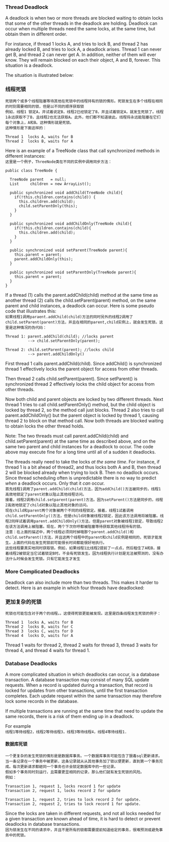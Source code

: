 ### Thread Deadlock
A deadlock is when two or more threads are blocked waiting to obtain locks that some of the other threads in the deadlock are holding. Deadlock can occur when multiple threads need the same locks, at the same time, but obtain them in different order.

For instance, if thread 1 locks A, and tries to lock B, and thread 2 has already locked B, and tries to lock A, a deadlock arises. Thread 1 can never get B, and thread 2 can never get A. In addition, neither of them will ever know. They will remain blocked on each their object, A and B, forever. This situation is a deadlock.

The situation is illustrated below:  
### 线程死锁
`死锁两个或多个线程阻塞等待其他在死锁中的线程持有的锁的情形。死锁发生在多个线程在相同的时刻需要相同的锁，但是以不同的顺序获取锁 `  
`例如，线程1 锁定A，并试着说定B，线程2已经锁定了B，并且试着锁定A，就发生死锁了。线程1永远获取不了B，且线程2也无法获取A。此外，他们都不知道彼此。线程将永远能阻塞在它们每个对象上，A和B。这种情形就是死锁。`  
`这种情形是下面这样的：`


```
Thread 1  locks A, waits for B
Thread 2  locks B, waits for A
```
Here is an example of a TreeNode class that call synchronized methods in different instances:  
`这里是一个例子，ThreeNode类在不同的实例中调用同步方法：`

```
public class TreeNode {
 
  TreeNode parent   = null;  
  List     children = new ArrayList();

  public synchronized void addChild(TreeNode child){
    if(!this.children.contains(child)) {
      this.children.add(child);
      child.setParentOnly(this);
    }
  }
  
  public synchronized void addChildOnly(TreeNode child){
    if(!this.children.contains(child){
      this.children.add(child);
    }
  }
  
  public synchronized void setParent(TreeNode parent){
    this.parent = parent;
    parent.addChildOnly(this);
  }

  public synchronized void setParentOnly(TreeNode parent){
    this.parent = parent;
  }
}
```
If a thread (1) calls the parent.addChild(child) method at the same time as another thread (2) calls the child.setParent(parent) method, on the same parent and child instances, a deadlock can occur. Here is some pseudo code that illustrates this:  
`如果线程1调用paraent.addChild(child)方法的同时另外的线程2调用了child.setParent(parent)方法，并且在相同的parent,child实例上，就会发生死锁。这里是这种情况的伪代码：`

```
Thread 1: parent.addChild(child); //locks parent
          --> child.setParentOnly(parent);

Thread 2: child.setParent(parent); //locks child
          --> parent.addChildOnly()
```
First thread 1 calls parent.addChild(child). Since addChild() is synchronized thread 1 effectively locks the parent object for access from other threads.

Then thread 2 calls child.setParent(parent). Since setParent() is synchronized thread 2 effectively locks the child object for access from other threads.

Now both child and parent objects are locked by two different threads. Next thread 1 tries to call child.setParentOnly() method, but the child object is locked by thread 2, so the method call just blocks. Thread 2 also tries to call parent.addChildOnly() but the parent object is locked by thread 1, causing thread 2 to block on that method call. Now both threads are blocked waiting to obtain locks the other thread holds.

Note: The two threads must call parent.addChild(child) and child.setParent(parent) at the same time as described above, and on the same two parent and child instances for a deadlock to occur. The code above may execute fine for a long time until all of a sudden it deadlocks.

The threads really need to take the locks *at the same time*. For instance, if thread 1 is a bit ahead of thread2, and thus locks both A and B, then thread 2 will be blocked already when trying to lock B. Then no deadlock occurs. Since thread scheduling often is unpredictable there is no way to predict *when* a deadlock occurs. Only that it *can* occur.  
`首先线程1调用了parent.addChild(child)方法，因为addChild()方法被同步的，线程1高效地锁定了parent对象以阻止其他线程访问。`  
`接着，线程2调用child.setparent(parent)方法。因为setParent()方法是同步的，线程2高效地锁定了child对象以阻止其他对象的访问。`  
`现在child和parent两个对象被两个不同的线程锁定。接着，线程1试着调用child.setParentOnly()方法，但是child对象被线程2锁定，因此该方法调用将被阻塞。线程2同样试着调用parent.addChildOnly()方法，但是parent对象被线程1锁定，导致线程2在该方法调用上被阻塞。现在，两个下次你哼都被阻塞等待获取其他线程持有的锁。`  
`注意：在上面的描述中，两个线程必须同时掉哦那个parent.addChild()和child.setParent()方法，并且这两个线程中的parent和child实例是相同的，死锁才能发生。上面的代码在发生死锁前可能很长时间都能很好地执行。`  
`这些线程要真实地同时获取锁。例如，如果线程1比线程2提前了一点点，然后租住了A和B，接着线程2被锁定当它试着锁定B时。不会有死锁发生。因为线程执行计划是无法被预测的，没有办法什么时候会发生死锁。只有它能发生才发生`  
  

### More Complicated Deadlocks
Deadlock can also include more than two threads. This makes it harder to detect. Here is an example in which four threads have deadlocked:  
### 更加复杂的死锁 
`死锁也可能包含对于两个的线程。。这使得死锁更能被发现。这里是四条线程发生死锁的例子：`

```
Thread 1  locks A, waits for B
Thread 2  locks B, waits for C
Thread 3  locks C, waits for D
Thread 4  locks D, waits for A
```
Thread 1 waits for thread 2, thread 2 waits for thread 3, thread 3 waits for thread 4, and thread 4 waits for thread 1.

### Database Deadlocks
A more complicated situation in which deadlocks can occur, is a database transaction. A database transaction may consist of many SQL update requests. When a record is updated during a transaction, that record is locked for updates from other transactions, until the first transaction completes. Each update request within the same transaction may therefore lock some records in the database.

If multiple transactions are running at the same time that need to update the same records, there is a risk of them ending up in a deadlock.

For example  
`线程1等待线程2，线程2等待线程3，线程3等待线程4，线程4等待线程1.`  
#### 数据库死锁
`一个更复杂的发生死锁的情形是是数据库事务。一个数据库事务可能包含了狠毒sql更新请求。当一条记录在一个事务中被更新，这条记录就从从其他事务加了锁以便更新，直到第一个事务完成。每次更新请求都砸同一个事务也许会锁定数据库中的一些记录。`  
`假如多个事务同时刻运行，且需要更显相同的记录，那么他们就有发生死锁的风险。`  
`例如：`

```
Transaction 1, request 1, locks record 1 for update
Transaction 2, request 1, locks record 2 for update

Transaction 1, request 2, tries to lock record 2 for update.
Transaction 2, request 2, tries to lock record 1 for update.
```
Since the locks are taken in different requests, and not all locks needed for a given transaction are known ahead of time, it is hard to detect or prevent deadlocks in database transactions.  
`因为锁发生在不同的请求中，并且不是所有的锁都需要提前知道给定的事务，很难预测或避免事务中的死锁。`
